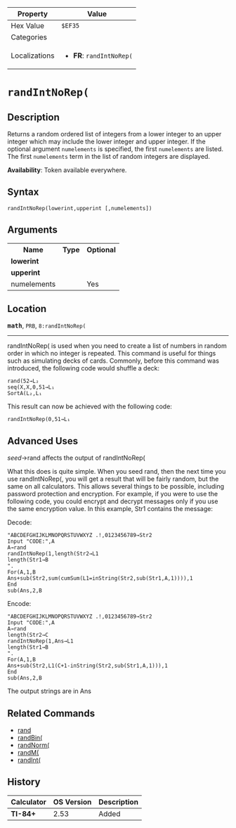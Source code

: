 | Property      | Value |
|---------------|-------|
| Hex Value     | `$EF35`|
| Categories    | <ul></ul> |
| Localizations | <ul><li><b>FR</b>: `randIntNoRep(`</li></ul> |

# `randIntNoRep(`

## Description
Returns a random ordered list of integers from a lower integer to an upper integer which may include the lower integer and upper integer. If the optional argument `numelements` is specified, the first `numelements` are listed. The first `numelements` term in the list of random integers are displayed.


<b>Availability</b>: Token available everywhere.

## Syntax
`randIntNoRep(lowerint,upperint [,numelements])`

## Arguments
<table>
<tr><th>Name</th><th>Type</th><th>Optional</th></tr>

<tr><td><b>lowerint</b></td><td></td><td></td></tr>

<tr><td><b>upperint</b></td><td></td><td></td></tr>

<tr><td>numelements</td><td></td><td>Yes</td></tr>

</table>

## Location
<tt><kbd><b>math</b></kbd></tt>, `PRB`, `8:randIntNoRep(`
<hr>

randIntNoRep( is used when you need to create a list of numbers in random order in which no integer is repeated. This command is useful for things such as simulating decks of cards. Commonly, before this command was introduced, the following code would shuffle a deck:

```ti-basic
rand(52→L₂
seq(X,X,0,51→L₁
SortA(L₂,L₁
```

  
This result can now be achieved with the following code:

```ti-basic
randIntNoRep(0,51→L₁
```

## Advanced Uses

_seed_→rand affects the output of randIntNoRep(

What this does is quite simple. When you seed rand, then the next time you use randIntNoRep(, you will get a result that will be fairly random, but the same on all calculators. This allows several things to be possible, including password protection and encryption. For example, if you were to use the following code, you could encrypt and decrypt messages only if you use the same encryption value. In this example, Str1 contains the message:

Decode:

```ti-basic
"ABCDEFGHIJKLMNOPQRSTUVWXYZ .!,0123456789→Str2
Input "CODE:",A
A→rand
randIntNoRep(1,length(Str2→L1
length(Str1→B
".
For(A,1,B
Ans+sub(Str2,sum(cumSum(L1=inString(Str2,sub(Str1,A,1)))),1
End
sub(Ans,2,B
```

  
Encode:

```ti-basic
"ABCDEFGHIJKLMNOPQRSTUVWXYZ .!,0123456789→Str2
Input "CODE:",A
A→rand
length(Str2→C
randIntNoRep(1,Ans→L1
length(Str1→B
".
For(A,1,B
Ans+sub(Str2,L1(C+1-inString(Str2,sub(Str1,A,1))),1
End
sub(Ans,2,B
```

  
The output strings are in Ans

## Related Commands

*   [rand](/rand)
*   [randBin(](/randbin)
*   [randNorm(](/randnorm)
*   [randM(](/randm)
*   [randInt(](/randint)

## History
| Calculator | OS Version | Description |
|------------|------------|-------------|
| <b>TI-84+</b> | 2.53 | Added |


